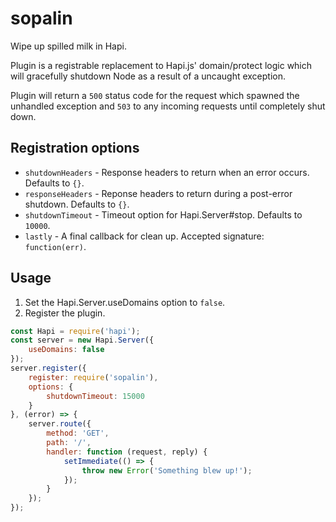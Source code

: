 # sopalin

Wipe up spilled milk in Hapi.

Plugin is a registrable replacement to Hapi.js' domain/protect logic which will gracefully shutdown Node as a result of a uncaught exception.

Plugin will return a `500` status code for the request which spawned the unhandled exception and `503` to any incoming requests until completely shut down.

## Registration options

- `shutdownHeaders` - Response headers to return when an error occurs. Defaults to `{}`.
- `responseHeaders` - Reponse headers to return during a post-error shutdown. Defaults to `{}`.
- `shutdownTimeout` - Timeout option for Hapi.Server#stop. Defaults to `10000`.
- `lastly` - A final callback for clean up. Accepted signature: `function(err)`.

## Usage
1. Set the Hapi.Server.useDomains option to `false`.
2. Register the plugin.

```js
const Hapi = require('hapi');
const server = new Hapi.Server({
    useDomains: false
});
server.register({
    register: require('sopalin'),
    options: {
        shutdownTimeout: 15000
    }
}, (error) => {
    server.route({
        method: 'GET',
        path: '/',
        handler: function (request, reply) {
            setImmediate(() => {
                throw new Error('Something blew up!');
            });
        }
    });
});
```
